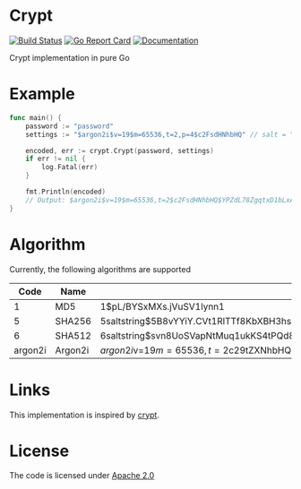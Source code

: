 
# Crypt

[![Build Status](https://travis-ci.org/simia-tech/crypt.svg?branch=master)](https://travis-ci.org/simia-tech/crypt) [![Go Report Card](https://goreportcard.com/badge/github.com/simia-tech/crypt)](https://goreportcard.com/report/github.com/simia-tech/crypt)  [![Documentation](https://godoc.org/github.com/simia-tech/crypt?status.svg)](http://godoc.org/github.com/simia-tech/crypt)

Crypt implementation in pure Go

# Example

```go
func main() {
	password := "password"
	settings := "$argon2i$v=19$m=65536,t=2,p=4$c2FsdHNhbHQ" // salt = "saltsalt"

	encoded, err := crypt.Crypt(password, settings)
	if err != nil {
		log.Fatal(err)
	}

	fmt.Println(encoded)
	// Output: $argon2i$v=19$m=65536,t=2$c2FsdHNhbHQ$YPZdL78ZgqtxD1bLxAjRySEFfYb3Y1BOQQWFW6sT0Vo
}
```

# Algorithm

Currently, the following algorithms are supported

| Code    | Name    | Example                                                                                              |
|---------|---------|------------------------------------------------------------------------------------------------------|
|       1 | MD5     | $1$$pL/BYSxMXs.jVuSV1lynn1                                                                           |
|       5 | SHA256  | $5$saltstring$5B8vYYiY.CVt1RlTTf8KbXBH3hsxY/GNooZaBBGWEc5                                            |
|       6 | SHA512  | $6$saltstring$svn8UoSVapNtMuq1ukKS4tPQd8iKwSMHWjl/O817G3uBnIFNjnQJuesI68u4OTLiBFdcbYEdFCoEOfaS35inz1 |
| argon2i | Argon2i | $argon2i$v=19$m=65536,t=2$c29tZXNhbHQ$IMit9qkFULCMA/ViizL57cnTLOa5DiVM9eMwpAvPwr4                    |

# Links

This implementation is inspired by [crypt](https://github.com/GehirnInc/crypt).

# License

The code is licensed under [Apache 2.0](http://www.apache.org/licenses/LICENSE-2.0)
